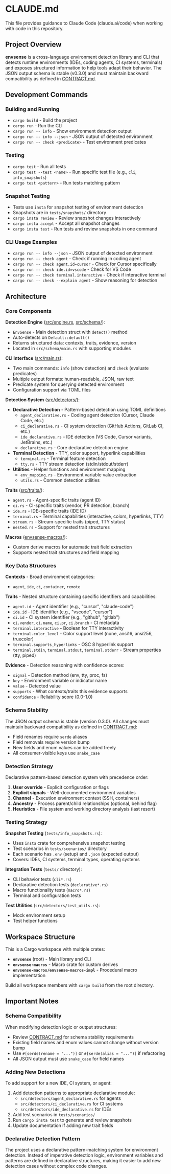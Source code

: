 # CLAUDE.md

This file provides guidance to Claude Code (claude.ai/code) when working with
code in this repository.

## Project Overview

**envsense** is a cross-language environment detection library and CLI that
detects runtime environments (IDEs, coding agents, CI systems, terminals) and
exposes structured information to help tools adapt their behavior. The JSON
output schema is stable (v0.3.0) and must maintain backward compatibility as
defined in [CONTRACT.md](CONTRACT.md).

## Development Commands

### Building and Running

- `cargo build` - Build the project
- `cargo run` - Run the CLI
- `cargo run -- info` - Show environment detection output
- `cargo run -- info --json` - JSON output of detected environment
- `cargo run -- check <predicate>` - Test environment predicates

### Testing

- `cargo test` - Run all tests
- `cargo test --test <name>` - Run specific test file (e.g., `cli`,
  `info_snapshots`)
- `cargo test <pattern>` - Run tests matching pattern

### Snapshot Testing

- Tests use `insta` for snapshot testing of environment detection
- Snapshots are in `tests/snapshots/` directory
- `cargo insta review` - Review snapshot changes interactively
- `cargo insta accept` - Accept all snapshot changes
- `cargo insta test` - Run tests and review snapshots in one command

### CLI Usage Examples

- `cargo run -- info --json` - JSON output of detected environment
- `cargo run -- check agent` - Check if running in coding agent
- `cargo run -- check agent.id=cursor` - Check for Cursor specifically
- `cargo run -- check ide.id=vscode` - Check for VS Code
- `cargo run -- check terminal.interactive` - Check if interactive terminal
- `cargo run -- check --explain agent` - Show reasoning for detection

## Architecture

### Core Components

**Detection Engine** ([src/engine.rs](src/engine.rs),
[src/schema/](src/schema/)):

- `EnvSense` - Main detection struct with `detect()` method
- Auto-detects on `Default::default()`
- Returns structured data: contexts, traits, evidence, version
- Located in `src/schema/main.rs` with supporting modules

**CLI Interface** ([src/main.rs](src/main.rs)):

- Two main commands: `info` (show detection) and `check` (evaluate predicates)
- Multiple output formats: human-readable, JSON, raw text
- Predicate system for querying detected environment
- Configuration support via TOML files

**Detection System** ([src/detectors/](src/detectors/)):

- **Declarative Detection** - Pattern-based detection using TOML definitions
  - `agent_declarative.rs` - Coding agent detection (Cursor, Claude Code, etc.)
  - `ci_declarative.rs` - CI system detection (GitHub Actions, GitLab CI, etc.)
  - `ide_declarative.rs` - IDE detection (VS Code, Cursor variants, JetBrains,
    etc.)
  - `declarative.rs` - Core declarative detection engine
- **Terminal Detection** - TTY, color support, hyperlink capabilities
  - `terminal.rs` - Terminal feature detection
  - `tty.rs` - TTY stream detection (stdin/stdout/stderr)
- **Utilities** - Helper functions and environment mapping
  - `env_mapping.rs` - Environment variable value extraction
  - `utils.rs` - Common detection utilities

**Traits** ([src/traits/](src/traits/)):

- `agent.rs` - Agent-specific traits (agent ID)
- `ci.rs` - CI-specific traits (vendor, PR detection, branch)
- `ide.rs` - IDE-specific traits (IDE ID)
- `terminal.rs` - Terminal capabilities (interactive, colors, hyperlinks, TTY)
- `stream.rs` - Stream-specific traits (piped, TTY status)
- `nested.rs` - Support for nested trait structures

**Macros** ([envsense-macros/](envsense-macros/)):

- Custom derive macros for automatic trait field extraction
- Supports nested trait structures and field mapping

### Key Data Structures

**Contexts** - Broad environment categories:

- `agent`, `ide`, `ci`, `container`, `remote`

**Traits** - Nested structure containing specific identifiers and capabilities:

- `agent.id` - Agent identifier (e.g., "cursor", "claude-code")
- `ide.id` - IDE identifier (e.g., "vscode", "cursor")
- `ci.id` - CI system identifier (e.g., "github", "gitlab")
- `ci.vendor`, `ci.name`, `ci.pr`, `ci.branch` - CI metadata
- `terminal.interactive` - Boolean for TTY interactivity
- `terminal.color_level` - Color support level (none, ansi16, ansi256,
  truecolor)
- `terminal.supports_hyperlinks` - OSC 8 hyperlink support
- `terminal.stdin`, `terminal.stdout`, `terminal.stderr` - Stream properties
  (tty, piped)

**Evidence** - Detection reasoning with confidence scores:

- `signal` - Detection method (env, tty, proc, fs)
- `key` - Environment variable or indicator name
- `value` - Detected value
- `supports` - What contexts/traits this evidence supports
- `confidence` - Reliability score (0.0-1.0)

### Schema Stability

The JSON output schema is stable (version 0.3.0). All changes must maintain
backward compatibility as defined in [CONTRACT.md](CONTRACT.md):

- Field renames require `serde` aliases
- Field removals require version bump
- New fields and enum values can be added freely
- All consumer-visible keys use `snake_case`

### Detection Strategy

Declarative pattern-based detection system with precedence order:

1. **User override** - Explicit configuration or flags
2. **Explicit signals** - Well-documented environment variables
3. **Channel** - Execution environment context (SSH, containers)
4. **Ancestry** - Process parent/child relationships (optional, behind flag)
5. **Heuristics** - File system and working directory analysis (last resort)

### Testing Strategy

**Snapshot Testing** (`tests/info_snapshots.rs`):

- Uses `insta` crate for comprehensive snapshot testing
- Test scenarios in `tests/scenarios/` directory
- Each scenario has `.env` (setup) and `.json` (expected output)
- Covers: IDEs, CI systems, terminal types, operating systems

**Integration Tests** (`tests/` directory):

- CLI behavior tests (`cli*.rs`)
- Declarative detection tests (`declarative*.rs`)
- Macro functionality tests (`macro*.rs`)
- Terminal and configuration tests

**Test Utilities** (`src/detectors/test_utils.rs`):

- Mock environment setup
- Test helper functions

## Workspace Structure

This is a Cargo workspace with multiple crates:

- **`envsense`** (root) - Main library and CLI
- **`envsense-macros`** - Macro crate for custom derives
- **`envsense-macros/envsense-macros-impl`** - Procedural macro implementation

Build all workspace members with `cargo build` from the root directory.

## Important Notes

### Schema Compatibility

When modifying detection logic or output structures:

- Review [CONTRACT.md](CONTRACT.md) for schema stability requirements
- Existing field names and enum values cannot change without version bump
- Use `#[serde(rename = "...")]` or `#[serde(alias = "...")]` if refactoring
- All JSON output must use `snake_case` for field names

### Adding New Detections

To add support for a new IDE, CI system, or agent:

1. Add detection patterns to appropriate declarative module:
   - `src/detectors/agent_declarative.rs` for agents
   - `src/detectors/ci_declarative.rs` for CI systems
   - `src/detectors/ide_declarative.rs` for IDEs
2. Add test scenarios in `tests/scenarios/`
3. Run `cargo insta test` to generate and review snapshots
4. Update documentation if adding new trait fields

### Declarative Detection Pattern

The project uses a declarative pattern-matching system for environment
detection. Instead of imperative detection logic, environment variables and
patterns are defined in declarative structures, making it easier to add new
detection cases without complex code changes.
